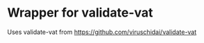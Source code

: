 Wrapper for validate-vat
=======

Uses validate-vat from https://github.com/viruschidai/validate-vat
